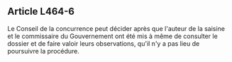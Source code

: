 Article L464-6
----
Le Conseil de la concurrence peut décider après que l'auteur de la saisine et le
commissaire du Gouvernement ont été mis à même de consulter le dossier et de
faire valoir leurs observations, qu'il n'y a pas lieu de poursuivre la
procédure.
